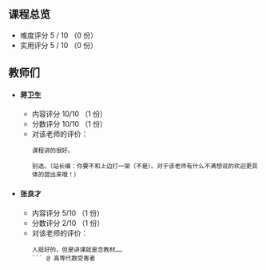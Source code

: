 ## 课程总览  
- 难度评分 5 / 10 （0 份）  
- 实用评分 5 / 10 （0 份）  

## 教师们  
- #### 蒋卫生  
    - 内容评分 10/10 （1 份）  
    - 分数评分 10/10 （1 份）  
    - 对该老师的评价：  
        ```
        课程讲的很好。
        ```  
        ```
        别选。（站长编：你要不和上边打一架（不是）。对于该老师有什么不满想说的欢迎更具体的提出来哦！）
        ```  
- #### 张良才  
    - 内容评分 5/10 （1 份）  
    - 分数评分 2/10 （1 份）  
    - 对该老师的评价：  
        ```
        人挺好的，但是讲课就是念教材……
        ``` @ 高等代数受害者  